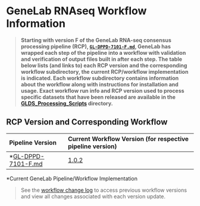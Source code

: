 # GeneLab RNAseq Workflow Information

> **Starting with version F of the GeneLab RNA-seq consensus processing pipeline (RCP),
[`GL-DPPD-7101-F.md`](../Pipeline_GL-DPPD-7101_Versions/GL-DPPD-7101-F.md),
GeneLab has wrapped each step of the pipeline into a workflow with validation and verification of output files built in after each step. The table below lists (and links to) each RCP version and the corresponding workflow subdirectory, the current RCP/workflow implementation is indicated. Each workflow subdirectory contains information about the workflow along with instructions for installation and usage. Exact workflow run info and RCP version used to process specific datasets that have been released are available in the [GLDS_Processing_Scripts](../GLDS_Processing_Scripts) directory.**  

## RCP Version and Corresponding Workflow

|Pipeline Version|Current Workflow Version (for respective pipeline version)|
|:---------------|:---------------------------------------------------------|
|*[GL-DPPD-7101-F.md](../Pipeline_GL-DPPD-7101_Versions/GL-DPPD-7101-F.md)|[1.0.2](NF_RCP-F)|

*Current GeneLab Pipeline/Workflow Implementation

> See the [workflow change log](NF_RCP-F/CHANGELOG.md) to access previous workflow versions and view all changes associated with each version update. 
